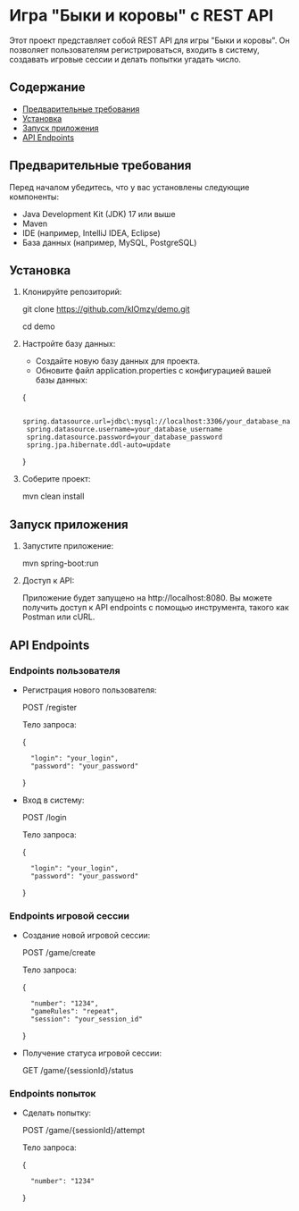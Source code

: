 # Игра "Быки и коровы" с REST API

Этот проект представляет собой REST API для игры "Быки и коровы". Он позволяет пользователям регистрироваться, входить в систему, создавать игровые сессии и делать попытки угадать число.

## Содержание

- [Предварительные требования](#предварительные-требования)
- [Установка](#установка)
- [Запуск приложения](#запуск-приложения)
- [API Endpoints](#api-endpoints)

## Предварительные требования

Перед началом убедитесь, что у вас установлены следующие компоненты:

- Java Development Kit (JDK) 17 или выше
- Maven
- IDE (например, IntelliJ IDEA, Eclipse)
- База данных (например, MySQL, PostgreSQL)

## Установка

1. Клонируйте репозиторий:

   
    git clone https://github.com/klOmzy/demo.git
   
    cd demo
    
3. Настройте базу данных:

    - Создайте новую базу данных для проекта.
    - Обновите файл application.properties с конфигурацией вашей базы данных:

   {
      
        spring.datasource.url=jdbc\:mysql://localhost:3306/your_database_name
        spring.datasource.username=your_database_username
        spring.datasource.password=your_database_password
        spring.jpa.hibernate.ddl-auto=update
   }
      
4. Соберите проект:

   
    mvn clean install
    
## Запуск приложения

1. Запустите приложение:

   
    mvn spring-boot:run
    
2. Доступ к API:

    Приложение будет запущено на http://localhost:8080. Вы можете получить доступ к API endpoints с помощью инструмента, такого как Postman или cURL.

## API Endpoints

### Endpoints пользователя

- Регистрация нового пользователя:

   
    POST /register
    
    Тело запроса:

   
    {
  
        "login": "your_login",
        "password": "your_password"
    }
    
- Вход в систему:

   
    POST /login
    
    Тело запроса:

   
    {
  
        "login": "your_login",
        "password": "your_password"
    }
    
### Endpoints игровой сессии

- Создание новой игровой сессии:

   
    POST /game/create
    
    Тело запроса:

   
    {
  
        "number": "1234",
        "gameRules": "repeat",
        "session": "your_session_id"
    }
    
- Получение статуса игровой сессии:

   
    GET /game/{sessionId}/status
    
### Endpoints попыток

- Сделать попытку:

   
    POST /game/{sessionId}/attempt
    
    Тело запроса:

   
    {
  
        "number": "1234"
    }
